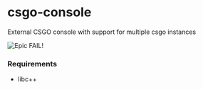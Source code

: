 # csgo-console
External CSGO console with support for multiple csgo instances

![Epic FAIL!]([https://github.com/olexon/csgo-console/blob/main/resources/resource1.png](https://github.com/olexon/csgo-console/blob/main/resources/resource1.png))

### Requirements
* libc++
